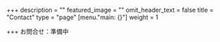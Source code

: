 +++
description = ""
featured_image = ""
omit_header_text = false
title = "Contact"
type = "page"
[menu."main: {}"]
weight = 1

+++
お問合せ：準備中